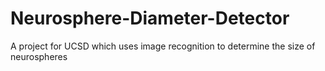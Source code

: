 # Neurosphere-Diameter-Detector
A project for UCSD which uses image recognition to determine the size of neurospheres

